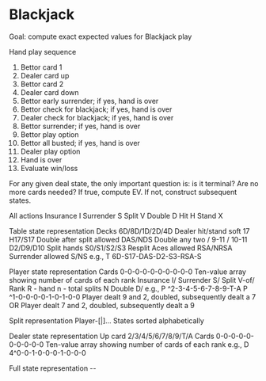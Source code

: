 # Blackjack
Goal: compute exact expected values for Blackjack play

Hand play sequence

1. Bettor card 1
2. Dealer card up
3. Bettor card 2
4. Dealer card down
5. Bettor early surrender; if yes, hand is over
6. Bettor check for blackjack; if yes, hand is over
7. Dealer check for blackjack; if yes, hand is over
8. Bettor surrender; if yes, hand is over
9. Bettor play option
10. Bettor all busted; if yes, hand is over
11. Dealer play option
12. Hand is over
13. Evaluate win/loss

For any given deal state, the only important question is: is it terminal?
Are no more cards needed?
If true, compute EV.
If not, construct subsequent states.

All actions
    Insurance   I
    Surrender   S
    Split       V
    Double      D
    Hit         H
    Stand       X

Table state representation
    Decks                           6D/8D/1D/2D/4D
    Dealer hit/stand soft 17        H17/S17
    Double after split allowed      DAS/NDS
    Double any two / 9-11 / 10-11   D2/D9/D10
    Split hands                     S0/S1/S2/S3
    Resplit Aces allowed            RSA/NRSA
    Surrender allowed               S/NS
e.g.,
    T 6D-S17-DAS-D2-S3-RSA-S

Player state representation
    Cards                           0-0-0-0-0-0-0-0-0-0     Ten-value array showing number of cards of each rank
    Insurance                       I/<empty>
    Surrender                       S/<empty>
    Split                           V<R>-<n>of<N>/<empty>    Rank R - hand n - total splits N
    Double                          D/<empty>
e.g.,
    P ^2-3-4-5-6-7-8-9-T-A
    P ^1-0-0-0-0-1-0-1-0-0
Player dealt 9 and 2, doubled, subsequently dealt a 7
OR
Player dealt 7 and 2, doubled, subsequently dealt a 9

Split representation
    Player-<hand-1-state>[|<hand-2-state>]...
    States sorted alphabetically

Dealer state representation
    Up card                         2/3/4/5/6/7/8/9/T/A
    Cards                           0-0-0-0-0-0-0-0-0-0     Ten-value array showing number of cards of each rank
e.g.,
    D 4^0-0-1-0-0-0-1-0-0-0

Full state representation
    <table state>-<dealer state>-<player state>
